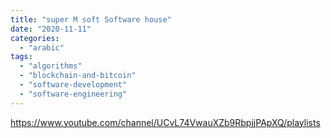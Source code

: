 ```yaml
---
title: "super M soft Software house"
date: "2020-11-11"
categories: 
  - "arabic"
tags: 
  - "algorithms"
  - "blockchain-and-bitcoin"
  - "software-development"
  - "software-engineering"
---
```


https://www.youtube.com/channel/UCvL74VwauXZb9RbpjjPApXQ/playlists
